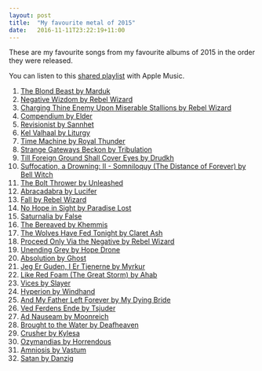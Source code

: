 ```yaml
---
layout: post
title:  "My favourite metal of 2015"
date:   2016-11-11T23:22:19+11:00
---
```


These are my favourite songs from my favourite albums of 2015 in the order they were released.

You can listen to this [shared playlist][] with Apple Music.

[shared playlist]: https://itunes.apple.com/au/playlist/idpl.f17adb19513c43c7addfefd45a329991

1. [The Blond Beast by Marduk](https://itunes.apple.com/album/id1056497943?i=1056497946) <!-- 2015-01-19 -->
1. [Negative Wizdom by Rebel Wizard](https://itunes.apple.com/album/id963052085?i=963052146) <!-- 2015-01-30 -->
1. [Charging Thine Enemy Upon Miserable Stallions by Rebel Wizard](https://itunes.apple.com/album/id968497682?i=968498046) <!-- 2015-02-17 -->
1. [Compendium by Elder](https://itunes.apple.com/album/id949086179?i=949086190) <!-- 2015-02-27 -->
1. [Revisionist by Sannhet](https://itunes.apple.com/album/id964306162?i=964306166) <!-- 2015-03-03 -->
1. [Kel Valhaal by Liturgy](https://itunes.apple.com/album/id963239634?i=963239640) <!-- 2015-03-24 -->
1. [Time Machine by Royal Thunder](https://itunes.apple.com/album/id963913145?i=963913153) <!-- 2015-04-07 -->
1. [Strange Gateways Beckon by Tribulation](https://itunes.apple.com/album/id1056468667?i=1056468871) <!-- 2015-04-20 -->
1. [Till Foreign Ground Shall Cover Eyes by Drudkh](https://itunes.apple.com/album/id973680730?i=973680744) <!-- 2015-04-20 -->
1. [Suffocation, a Drowning: II - Somniloquy (The Distance of Forever) by Bell Witch](https://itunes.apple.com/album/id979739886?i=979739889) <!-- 2015-04-28 -->
1. [The Bolt Thrower by Unleashed](https://itunes.apple.com/album/id970192784?i=970192799) <!-- 2015-05-04 -->
1. [Abracadabra by Lucifer](https://itunes.apple.com/album/id987232553?i=987232556) <!-- 2015-05-25 -->
1. [Fall by Rebel Wizard](https://itunes.apple.com/album/id1000114404?i=1000114674) <!-- 2015-05-29 -->
1. [No Hope in Sight by Paradise Lost](https://itunes.apple.com/album/id1056440839?i=1056440840) <!-- 2015-06-01 -->
1. [Saturnalia by False](https://itunes.apple.com/album/id992762466?i=992762475) <!-- 2015-06-16 -->
1. [The Bereaved by Khemmis](https://itunes.apple.com/album/id1011000909?i=1011001170) <!-- 2015-07-07 -->
1. [The Wolves Have Fed Tonight by Claret Ash](https://itunes.apple.com/album/id1042662229?i=1042662857) <!-- 2015-07-08 -->
1. [Proceed Only Via the Negative by Rebel Wizard](https://itunes.apple.com/album/id1020884472?i=1020884478) <!-- 2015-07-17 -->
1. [Unending Grey by Hope Drone](https://itunes.apple.com/album/id993017003?i=993017006) <!-- 2015-07-24 -->
1. [Absolution by Ghost](https://itunes.apple.com/album/id1002145341?i=1002145352) <!-- 2015-08-21 -->
1. [Jeg Er Guden, I Er Tjenerne by Myrkur](https://itunes.apple.com/album/id992506564?i=992506750) <!-- 2015-08-21 -->
1. [Like Red Foam (The Great Storm) by Ahab](https://itunes.apple.com/album/id1020635520?i=1020637057) <!-- 2015-08-28 -->
1. [Vices by Slayer](https://itunes.apple.com/album/id1006885945?i=1006886731) <!-- 2015-09-11 -->
1. [Hyperion by Windhand](https://itunes.apple.com/album/id1009392659?i=1009393052) <!-- 2015-09-18 -->
1. [And My Father Left Forever by My Dying Bride](https://itunes.apple.com/album/id1021271639?i=1021271641) <!-- 2015-09-18 -->
1. [Ved Ferdens Ende by Tsjuder](https://itunes.apple.com/album/id1022879001?i=1022879257) <!-- 2015-09-18 -->
1. [Ad Nauseam by Moonreich](https://itunes.apple.com/album/id1027433870?i=1027434483) <!-- 2015-09-19 -->
1. [Brought to the Water by Deafheaven](https://itun.es/au/exa98?i=1022625621) <!-- 2015-10-02 -->
1. [Crusher by Kylesa](https://itunes.apple.com/album/id1022827496?i=1022827498) <!-- 2015-10-02 -->
1. [Ozymandias by Horrendous](https://itunes.apple.com/album/id1038149683?i=1038149688) <!-- 2015-10-30 -->
1. [Amniosis by Vastum](https://itunes.apple.com/album/id1046139574?i=1046139653) <!-- 2015-11-03 -->
1. [Satan by Danzig](https://itunes.apple.com/album/id1049822997?i=1049823781) <!-- 2015-11-27 -->
